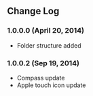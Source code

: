 Change Log
-----------

### 1.0.0.0 (April 20, 2014)

- Folder structure added

### 1.0.0.2 (Sep 19, 2014)

- Compass update
- Apple touch icon update